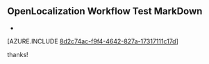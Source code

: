 ## OpenLocalization Workflow Test MarkDown
* 

[AZURE.INCLUDE [8d2c74ac-f9f4-4642-827a-17317111c17d](calleeMd1.md)]

 
thanks!